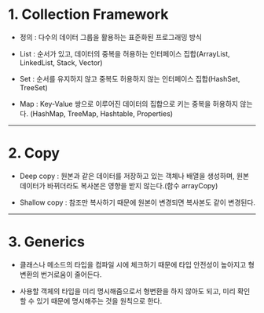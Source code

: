 # 1. Collection Framework

  * 정의 : 다수의 데이터 그룹을 활용하는 표준화된 프로그래밍 방식
  
  * List : 순서가 있고, 데이터의 중복을 허용하는 인터페이스 집합(ArrayList, LinkedList, Stack, Vector)
  
  * Set : 순서를 유지하지 않고 중복도 허용하지 않는 인터페이스 집합(HashSet, TreeSet)
     
  * Map : Key-Value 쌍으로 이루어진 데이터의 집합으로 키는 중복을 허용하지 않는다. (HashMap, TreeMap, Hashtable, Properties)  
  
  ------
  
# 2. Copy
 
  * Deep copy : 원본과 같은 데이터를 저장하고 있는 객체나 배열을 생성하며, 원본 데이터가 바뀌더라도 복사본은 영향을 받지 않는다.(함수 arrayCopy)
  
  * Shallow copy : 참조만 복사하기 때문에 원본이 변경되면 복사본도 같이 변경된다.

------

# 3. Generics

  * 클래스나 메소드의 타입을 컴파일 시에 체크하기 때문에 타입 안전성이 높아지고 형변환의 번거로움이 줄어든다.
 
  * 사용할 객체의 타입을 미리 명시해줌으로서 형변환을 하지 않아도 되고, 미리 확인할 수 있기 때문에 명시해주는 것을 원칙으로 한다.
